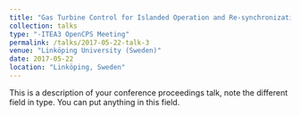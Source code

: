 ```yaml
---
title: "Gas Turbine Control for Islanded Operation and Re-synchronization"
collection: talks
type: "-ITEA3 OpenCPS Meeting"
permalink: /talks/2017-05-22-talk-3
venue: "Linköping University (Sweden)"
date: 2017-05-22
location: "Linköping, Sweden"
---
```


This is a description of your conference proceedings talk, note the different field in type. You can put anything in this field.
